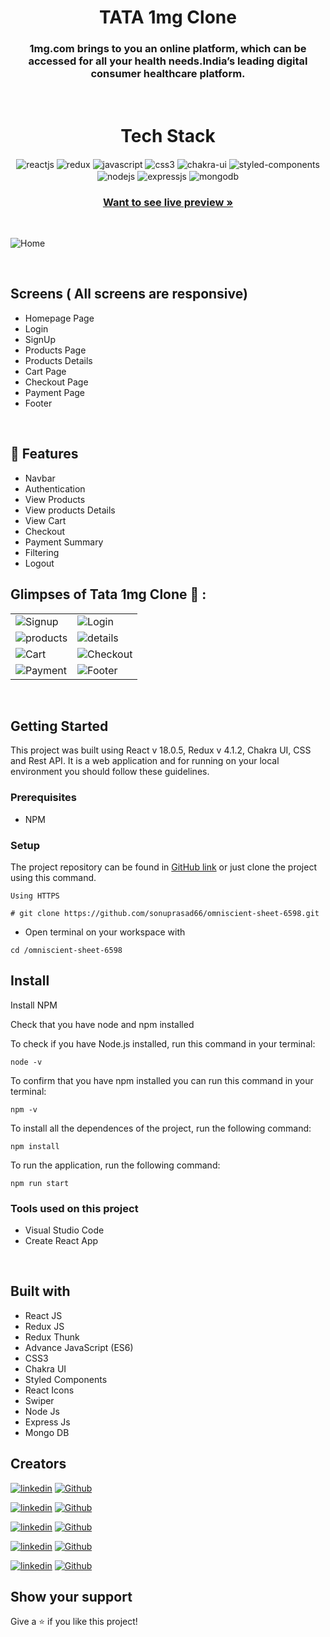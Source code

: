 <h1 align="center">TATA 1mg Clone</h1> 

<h3 align="center">1mg.com brings to you an online platform, which can be accessed for all your health needs.India’s leading digital consumer healthcare platform.</h3>

<br />
<h1 align="center">Tech Stack</h1> 
<p align="center">
   <img src="https://img.shields.io/badge/React-20232A?style=for-the-badge&logo=react&logoColor=61DAFB"  align="center" alt="reactjs" />
   <img src="https://img.shields.io/badge/Redux-593D88?style=for-the-badge&logo=redux&logoColor=white"  align="center" alt="redux" />
   <img src ="https://img.shields.io/badge/javascript-%23323330.svg?style=for-the-badge&logo=javascript&logoColor=%23F7DF1E" align="center" alt="javascript">
   <img src = "https://img.shields.io/badge/css3-%231572B6.svg?style=for-the-badge&logo=css3&logoColor=white" align="center" alt="css3">
   <img src = "https://img.shields.io/badge/chakra ui-%234ED1C5.svg?style=for-the-badge&logo=chakraui&logoColor=white" align="center" alt="chakra-ui"/>
   <img src="https://img.shields.io/badge/styled--components-DB7093?style=for-the-badge&logo=styled-components&logoColor=white" align="center" alt="styled-components"/>
   <img src="https://img.shields.io/badge/Node.js-339933?style=for-the-badge&logo=nodedotjs&logoColor=white" align="center" alt="nodejs" />
   <img src="https://img.shields.io/badge/Express.js-000000?style=for-the-badge&logo=express&logoColor=white" align="center" alt="expressjs"/>
   <img src="https://img.shields.io/badge/MongoDB-4EA94B?style=for-the-badge&logo=mongodb&logoColor=white" align="center" alt="mongodb"/>

</p>

<h3 align="center"><a href="https://tata-1mg-clone-sage.vercel.app/"><strong>Want to see live preview »</strong></a></h3>

<br/>


![Home](https://user-images.githubusercontent.com/101389401/201983169-5fc70a6c-f3ec-4e51-95df-ea3c1e4bf812.png)


<br/>


  ## Screens ( All screens are responsive)
   - Homepage Page
   - Login 
   - SignUp 
   - Products Page
   - Products Details
   - Cart Page
   - Checkout Page
   - Payment Page
   - Footer


<br />

## 🚀 Features

- Navbar
- Authentication 
- View Products 
- View products Details
- View Cart
- Checkout
- Payment Summary
- Filtering
- Logout 


## Glimpses of Tata 1mg Clone 🙈 :


<table>


  <tr>
    <td><img src="https://user-images.githubusercontent.com/101389401/201984087-d266e79b-84c8-409c-b538-f62182fd5366.png" alt="Signup" /></td>
    <td><img src="https://user-images.githubusercontent.com/101389401/201984194-e6f3e47d-adde-4d8d-b743-dd10d1c8eeb7.png" alt="Login" /></td>
  </tr>

  <tr>
    <td><img src="https://user-images.githubusercontent.com/101389401/201984369-e8b96084-4abf-4652-92a9-1544c40b4e8a.png" alt="products" /></td>
    <td><img src="https://user-images.githubusercontent.com/101389401/201984498-3d97bb03-cf7c-4230-90fc-2fabcefb61a1.png"  alt="details" /></td>
  </tr>
   
  <tr>
    <td><img src="https://user-images.githubusercontent.com/101389401/201984745-22351ed1-3cf2-4b45-9fc8-4615ec9399b6.png" alt="Cart" /></td>
    <td><img src="https://user-images.githubusercontent.com/101389401/201984890-5666bca4-9ad7-4695-8ec9-8e9c8d393f2a.png" alt="Checkout" /></td>
  </tr>
  
   <tr>
    <td><img src="https://user-images.githubusercontent.com/101389401/201985051-199b23d8-cf2e-4797-b81a-71677a4f589f.png" alt="Payment" /></td>
    <td><img src="https://user-images.githubusercontent.com/101389401/201985499-c26c5634-d059-4293-b54e-530c5c19e6ad.png" alt="Footer" /></td>
  </tr>
  
</table>


<br/>




## Getting Started

This project was built using React v 18.0.5, Redux v 4.1.2, Chakra UI, CSS and Rest API. It is a web application and for running on your local environment you should follow these guidelines.


### Prerequisites

- NPM 

### Setup


The project repository can be found in [GitHub link](https://github.com/sonuprasad66/omniscient-sheet-6598) or just clone the project using this command. 


```
Using HTTPS

# git clone https://github.com/sonuprasad66/omniscient-sheet-6598.git
```

+ Open terminal on your workspace with

```
cd /omniscient-sheet-6598
```


## Install

Install NPM

Check that you have node and npm installed

To check if you have Node.js installed, run this command in your terminal:


```
node -v
```

To confirm that you have npm installed you can run this command in your terminal:


```
npm -v
```


To install all the dependences of the project, run the following command:


```
npm install
```


To run the application, run the following command:

```
npm run start
```


### Tools used on this project

- Visual Studio Code
- Create React App

<br/>




## Built with
- React JS
- Redux JS
- Redux Thunk
- Advance JavaScript (ES6)
- CSS3
- Chakra UI
- Styled Components
- React Icons
- Swiper
- Node Js
- Express Js
- Mongo DB

## Creators


 [![linkedin](https://img.shields.io/badge/sonuprasad66-0077B5?style=for-the-badge&logo=linkedin&logoColor=white)](https://www.linkedin.com/in/sonuprasad66/)
[![Github](https://img.shields.io/badge/sonuprasad66-20232A?style=for-the-badge&logo=Github&logoColor=white)](https://github.com/sonuprasad66/)



[![linkedin](https://img.shields.io/badge/RohitMBelure-0077B5?style=for-the-badge&logo=linkedin&logoColor=white)](https://www.linkedin.com/in/RohitMBelure/)
[![Github](https://img.shields.io/badge/RohitMBelure-20232A?style=for-the-badge&logo=Github&logoColor=white)](https://github.com/RohitMBelure/)



[![linkedin](https://img.shields.io/badge/Paratparshahi-0077B5?style=for-the-badge&logo=linkedin&logoColor=white)](https://www.linkedin.com/in/Paratparshahi/)
[![Github](https://img.shields.io/badge/owii8247-20232A?style=for-the-badge&logo=Github&logoColor=white)](https://github.com/owii8247/)



[![linkedin](https://img.shields.io/badge/RupeshSahu969-0077B5?style=for-the-badge&logo=linkedin&logoColor=white)](https://www.linkedin.com/in/RupeshSahu969/)
[![Github](https://img.shields.io/badge/RupeshSahu969-20232A?style=for-the-badge&logo=Github&logoColor=white)](https://github.com/RupeshSahu969/)


[![linkedin](https://img.shields.io/badge/gov6184-0077B5?style=for-the-badge&logo=linkedin&logoColor=white)](https://www.linkedin.com/in/gov6184/)
[![Github](https://img.shields.io/badge/gov6184-20232A?style=for-the-badge&logo=Github&logoColor=white)](https://github.com/gov6184/)



## Show your support
<p> Give a ⭐️ if you like this project! <p/>
<br/>
